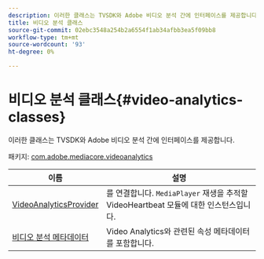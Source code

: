 ```yaml
---
description: 이러한 클래스는 TVSDK와 Adobe 비디오 분석 간에 인터페이스를 제공합니다.
title: 비디오 분석 클래스
source-git-commit: 02ebc3548a254b2a6554f1ab34afbb3ea5f09bb8
workflow-type: tm+mt
source-wordcount: '93'
ht-degree: 0%

---
```


# 비디오 분석 클래스{#video-analytics-classes}

이러한 클래스는 TVSDK와 Adobe 비디오 분석 간에 인터페이스를 제공합니다.

패키지: [com.adobe.mediacore.videoanalytics](https://help.adobe.com/en_US/primetime/api/psdk/asdoc-dhls_1.4/com/adobe/mediacore/videoanalytics/package-detail.html)

| 이름 | 설명 |
|---|---|
| [VideoAnalyticsProvider](https://help.adobe.com/en_US/primetime/api/psdk/asdoc-dhls_1.4/com/adobe/mediacore/videoanalytics/VideoAnalyticsProvider.html) | 를 연결합니다. `MediaPlayer` 재생을 추적할 VideoHeartbeat 모듈에 대한 인스턴스입니다. |
| [비디오 분석 메타데이터](https://help.adobe.com/en_US/primetime/api/psdk/asdoc-dhls_1.4/com/adobe/mediacore/videoanalytics/VideoAnalyticsMetadata.html) | Video Analytics와 관련된 속성 메타데이터를 포함합니다. |
